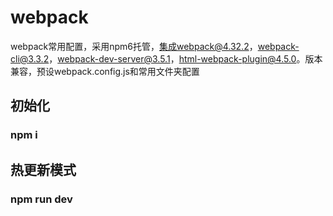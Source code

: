 # webpack
webpack常用配置，采用npm6托管，集成webpack@4.32.2，webpack-cli@3.3.2，webpack-dev-server@3.5.1，html-webpack-plugin@4.5.0。版本兼容，预设webpack.config.js和常用文件夹配置

## 初始化
###  npm i
## 热更新模式
###  npm run dev
